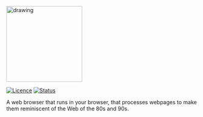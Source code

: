 <img src="https://raw.githubusercontent.com/Juicy-Jaguars/summer-code-jam-2020/master/juicy-jaguars/logo.png" alt="drawing" style="width:200px;"/><br>

[![Licence](https://img.shields.io/github/license/Juicy-Jaguars/summer-code-jam-2020)](https://github.com/Juicy-Jaguars/summer-code-jam-2020/blob/master/LICENSE)
[![Status](https://img.shields.io/uptimerobot/status/m785670380-00c12514d5483e1b64bba47f?label=website)](http://charlottegaskell.ddns.net/)

A web browser that runs in your browser, that processes webpages to make them reminiscent of the Web of the 80s and 90s.
